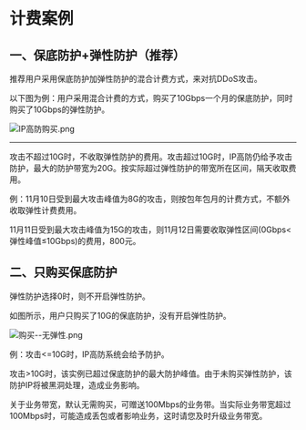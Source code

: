 # **计费案例**

## **一、保底防护+弹性防护（推荐）**

推荐用户采用保底防护加弹性防护的混合计费方式，来对抗DDoS攻击。

以下图为例：用户采用混合计费的方式，购买了10Gbps一个月的保底防护，同时购买了10Gbps的弹性防护。

![IP高防购买.png](https://img1.jcloudcs.com/cms/b58b404f-f63e-4e81-a02b-5928d6c52a3f20180321171620.png)

****

攻击不超过10G时，不收取弹性防护的费用。攻击超过10G时，IP高防仍给予攻击防护，最大的防护带宽为20G。按实际超过弹性防护的带宽所在区间，隔天收取费用。

例：11月10日受到最大攻击峰值为8G的攻击，则按包年包月的计费方式，不额外收取弹性计费费用。

11月11日受到最大攻击峰值为15G的攻击，则11月12日需要收取弹性区间(0Gbps<弹性峰值≤10Gbps)的费用，800元。

## **二、只购买保底防护**

弹性防护选择0时，则不开启弹性防护。

如图所示，用户只购买了10G的保底防护，没有开启弹性防护。

![购买--无弹性.png](https://img1.jcloudcs.com/cms/897953e3-a9ad-49b2-909b-627c605ad7f920180321171940.png)

例：攻击<=10G时，IP高防系统会给予防护。

攻击>10G时，该实例已超过保底防护的最大防护峰值。由于未购买弹性防护，该防护IP将被黑洞处理，造成业务影响。

关于业务带宽，默认无需购买，可赠送100Mbps的业务带。当实际业务带宽超过100Mbps时，可能造成丢包或者影响业务，这时请您及时升级业务带宽。